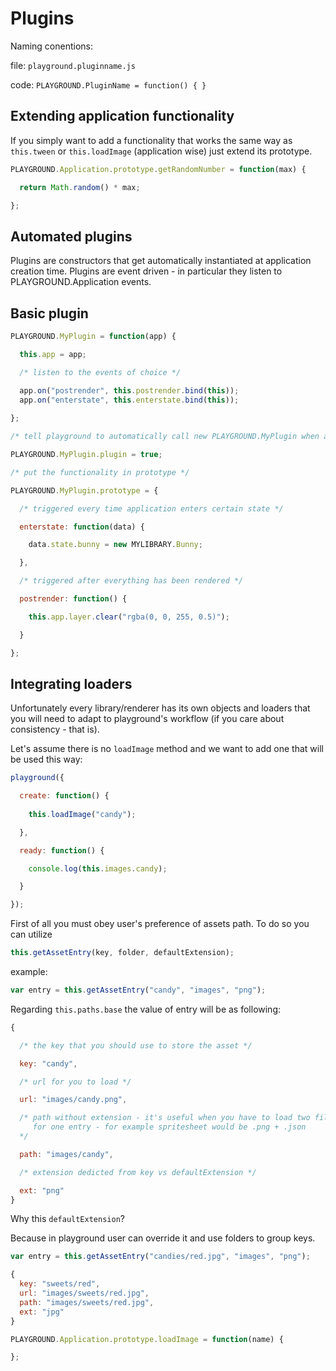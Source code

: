 # Plugins

Naming conentions:

file: `playground.pluginname.js`

code: `PLAYGROUND.PluginName = function() { }`

## Extending application functionality

If you simply want to add a functionality that works the same way as `this.tween` or `this.loadImage` (application wise) just extend its prototype.

```javascript
PLAYGROUND.Application.prototype.getRandomNumber = function(max) {

  return Math.random() * max;

};
```

## Automated plugins

Plugins are constructors that get automatically instantiated at application creation time. Plugins are event driven - in particular they listen to PLAYGROUND.Application events.

## Basic plugin

```javascript
PLAYGROUND.MyPlugin = function(app) {

  this.app = app;

  /* listen to the events of choice */

  app.on("postrender", this.postrender.bind(this));
  app.on("enterstate", this.enterstate.bind(this));
  
};

/* tell playground to automatically call new PLAYGROUND.MyPlugin when application is being created */

PLAYGROUND.MyPlugin.plugin = true;

/* put the functionality in prototype */

PLAYGROUND.MyPlugin.prototype = {

  /* triggered every time application enters certain state */

  enterstate: function(data) {

    data.state.bunny = new MYLIBRARY.Bunny;

  },

  /* triggered after everything has been rendered */  

  postrender: function() {

    this.app.layer.clear("rgba(0, 0, 255, 0.5)");

  }

};
```

## Integrating loaders

Unfortunately every library/renderer has its own objects and loaders that you will need to adapt to playground's workflow (if you care about consistency - that is).

Let's assume there is no `loadImage` method and we want to add one that will be used this way:

```javascript
playground({

  create: function() {
    
    this.loadImage("candy");

  },

  ready: function() {

    console.log(this.images.candy);

  }

});
```

First of all you must obey user's preference of assets path. To do so you can utilize 

```javascript
this.getAssetEntry(key, folder, defaultExtension);
```

example:

```javascript
var entry = this.getAssetEntry("candy", "images", "png");
```

Regarding `this.paths.base` the value of entry will be as following:

```javascript
{

  /* the key that you should use to store the asset */

  key: "candy",

  /* url for you to load */

  url: "images/candy.png",

  /* path without extension - it's useful when you have to load two files
     for one entry - for example spritesheet would be .png + .json
  */

  path: "images/candy",

  /* extension dedicted from key vs defaultExtension */

  ext: "png"
}
```

Why this `defaultExtension`?

Because in playground user can override it and use folders to group keys.

```javascript
var entry = this.getAssetEntry("candies/red.jpg", "images", "png");
```

```javascript
{
  key: "sweets/red",
  url: "images/sweets/red.jpg",
  path: "images/sweets/red.jpg",
  ext: "jpg"
}
```


```javascript
PLAYGROUND.Application.prototype.loadImage = function(name) {

};
```